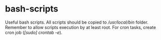 # bash-scripts
Useful bash scripts.
All scripts should be copied to */usr/local/bin* folder.
Remember to allow scripts execution by at least root.
For cron tasks, create cron job (*[sudo] crontab -e*).
